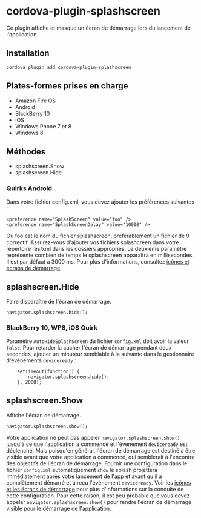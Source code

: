 <!---
    Licensed to the Apache Software Foundation (ASF) under one
    or more contributor license agreements.  See the NOTICE file
    distributed with this work for additional information
    regarding copyright ownership.  The ASF licenses this file
    to you under the Apache License, Version 2.0 (the
    "License"); you may not use this file except in compliance
    with the License.  You may obtain a copy of the License at

      http://www.apache.org/licenses/LICENSE-2.0

    Unless required by applicable law or agreed to in writing,
    software distributed under the License is distributed on an
    "AS IS" BASIS, WITHOUT WARRANTIES OR CONDITIONS OF ANY
    KIND, either express or implied.  See the License for the
    specific language governing permissions and limitations
    under the License.
-->

# cordova-plugin-splashscreen

Ce plugin affiche et masque un écran de démarrage lors du lancement de l'application.

## Installation

    cordova plugin add cordova-plugin-splashscreen

## Plates-formes prises en charge

- Amazon Fire OS
- Android
- BlackBerry 10
- iOS
- Windows Phone 7 et 8
- Windows 8

## Méthodes

- splashscreen.Show
- splashscreen.Hide

### Quirks Android

Dans votre fichier config.xml, vous devez ajouter les préférences suivantes :

    <preference name="SplashScreen" value="foo" />
    <preference name="SplashScreenDelay" value="10000" />

Où foo est le nom du fichier splashscreen, préférablement un fichier de 9 correctif. Assurez-vous d'ajouter vos fichiers splashcreen dans votre répertoire res/xml dans les dossiers appropriés. Le deuxième paramètre représente combien de temps le splashscreen apparaîtra en millisecondes. Il est par défaut à 3000 ms. Pour plus d'informations, consultez [icônes et écrans de démarrage][1].

[1]: http://cordova.apache.org/docs/en/edge/config_ref_images.md.html

## splashscreen.Hide

Faire disparaître de l'écran de démarrage.

    navigator.splashscreen.hide();

### BlackBerry 10, WP8, iOS Quirk

Paramètre `AutoHideSplashScreen` du fichier `config.xml` doit avoir la valeur `false`. Pour retarder la cacher l'écran de démarrage pendant deux secondes, ajouter un minuteur semblable à la suivante dans le gestionnaire d'événements `deviceready` :

        setTimeout(function() {
            navigator.splashscreen.hide();
        }, 2000);

## splashscreen.Show

Affiche l'écran de démarrage.

    navigator.splashscreen.show();

Votre application ne peut pas appeler `navigator.splashscreen.show()` jusqu'à ce que l'application a commencé et l'événement `deviceready` est déclenché. Mais puisqu'en général, l'écran de démarrage est destiné à être visible avant que votre application a commencé, qui semblerait à l'encontre des objectifs de l'écran de démarrage. Fournir une configuration dans le fichier `config.xml` automatiquement `show` le splash projettera immédiatement après votre lancement de l'app et avant qu'il a complètement démarré et a reçu l'événement `deviceready`. Voir les [icônes et les écrans de démarrage][1] pour plus d'informations sur la conduite de cette configuration. Pour cette raison, il est peu probable que vous devez appeler `navigator.splashscreen.show()` pour rendre l'écran de démarrage visible pour le démarrage de l'application.
